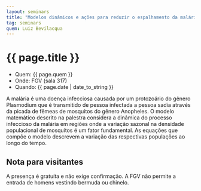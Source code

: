 ```yaml
---
layout: seminars
title: "Modelos dinâmicos e ações para reduzir o espalhamento da malária" 
tag: seminars
quem: Luiz Bevilacqua
---
```


# {{ page.title }}

- Quem:  {{ page.quem }}
- Onde: FGV (sala 317)
- Quando: {{ page.date | date_to_string }}

A malária é uma doença infecciosa causada por um protozoário do gênero
Plasmodium que é transmitido de pessoa infectada a pessoa sadia
através da picada de fêmeas de mosquitos do gênero Anopheles. O modelo
matemático descrito na palestra considera a dinâmica do processo
infeccioso da malária em regiões onde a variação sazonal na densidade
populacional de mosquitos é um fator fundamental.  As equações que
compõe o modelo descrevem a variação das respectivas populações ao
longo do tempo.

## Nota para visitantes

A presença é gratuíta e não exige confirmação. A FGV não permite a
entrada de homens vestindo bermuda ou chinelo.